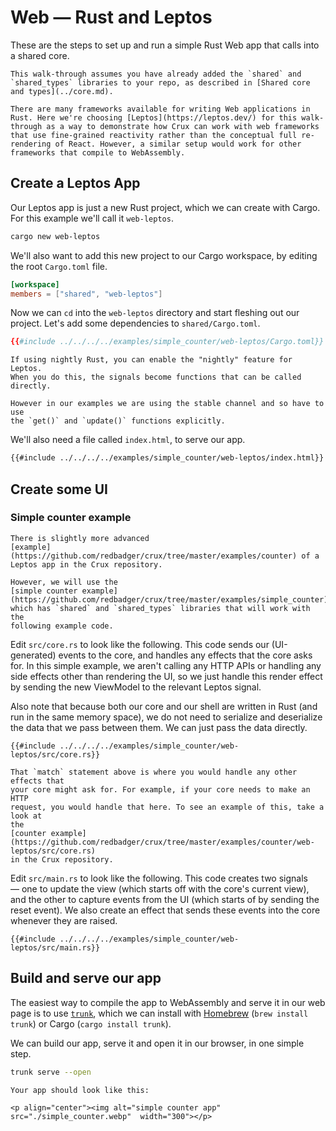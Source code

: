 # Web — Rust and Leptos

These are the steps to set up and run a simple Rust Web app that calls into a
shared core.

```admonish
This walk-through assumes you have already added the `shared` and `shared_types` libraries to your repo, as described in [Shared core and types](../core.md).
```

```admonish info
There are many frameworks available for writing Web applications in Rust. Here we're choosing [Leptos](https://leptos.dev/) for this walk-through as a way to demonstrate how Crux can work with web frameworks that use fine-grained reactivity rather than the conceptual full re-rendering of React. However, a similar setup would work for other frameworks that compile to WebAssembly.
```

## Create a Leptos App

Our Leptos app is just a new Rust project, which we can create with Cargo. For
this example we'll call it `web-leptos`.

```sh
cargo new web-leptos
```

We'll also want to add this new project to our Cargo workspace, by editing the
root `Cargo.toml` file.

```toml
[workspace]
members = ["shared", "web-leptos"]
```

Now we can `cd` into the `web-leptos` directory and start fleshing out our
project. Let's add some dependencies to `shared/Cargo.toml`.

```toml
{{#include ../../../../examples/simple_counter/web-leptos/Cargo.toml}}
```

```admonish tip
If using nightly Rust, you can enable the "nightly" feature for Leptos.
When you do this, the signals become functions that can be called directly.

However in our examples we are using the stable channel and so have to use
the `get()` and `update()` functions explicitly.
```

We'll also need a file called `index.html`, to serve our app.

```html
{{#include ../../../../examples/simple_counter/web-leptos/index.html}}
```

## Create some UI

### Simple counter example

```admonish example
There is slightly more advanced
[example](https://github.com/redbadger/crux/tree/master/examples/counter) of a
Leptos app in the Crux repository.

However, we will use the
[simple counter example](https://github.com/redbadger/crux/tree/master/examples/simple_counter),
which has `shared` and `shared_types` libraries that will work with the
following example code.
```

Edit `src/core.rs` to look like the following. This code sends our
(UI-generated) events to the core, and handles any effects that the core asks
for. In this simple example, we aren't calling any HTTP APIs or handling any
side effects other than rendering the UI, so we just handle this render effect
by sending the new ViewModel to the relevant Leptos signal.

Also note that because both our core and our shell are written in Rust (and run
in the same memory space), we do not need to serialize and deserialize the data
that we pass between them. We can just pass the data directly.

```rust,noplayground
{{#include ../../../../examples/simple_counter/web-leptos/src/core.rs}}
```

```admonish tip
That `match` statement above is where you would handle any other effects that
your core might ask for. For example, if your core needs to make an HTTP
request, you would handle that here. To see an example of this, take a look at
the
[counter example](https://github.com/redbadger/crux/tree/master/examples/counter/web-leptos/src/core.rs)
in the Crux repository.
```

Edit `src/main.rs` to look like the following. This code creates two signals
— one to update the view (which starts off with the core's current view), and
the other to capture events from the UI (which starts of by sending the reset
event). We also create an effect that sends these events into the core whenever
they are raised.

```rust,noplayground
{{#include ../../../../examples/simple_counter/web-leptos/src/main.rs}}
```

## Build and serve our app

The easiest way to compile the app to WebAssembly and serve it in our web page
is to use [`trunk`](https://trunkrs.dev/), which we can install with
[Homebrew](https://brew.sh/) (`brew install trunk`) or Cargo
(`cargo install trunk`).

We can build our app, serve it and open it in our browser, in one simple step.

```sh
trunk serve --open
```

```admonish success
Your app should look like this:

<p align="center"><img alt="simple counter app" src="./simple_counter.webp"  width="300"></p>
```
